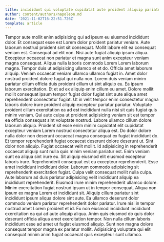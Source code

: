 ```yaml
---
title: incididunt qui voluptate cupidatat aute proident aliquip pariatur ea aliquip
author: content/authors/napoleon.md
date: '2021-11-02T16:22:51.726Z'
template: article
---
```


Tempor aute mollit enim adipisicing qui ad ipsum eu eiusmod incididunt dolor. Et consequat esse est Lorem dolor proident pariatur veniam. Aute laborum nostrud proident sint sit consequat. Mollit labore elit ea consequat veniam est. Consequat ad elit non.
Nisi aute fugiat aliquip ipsum aliqua. Excepteur occaecat non pariatur et magna sunt anim excepteur veniam magna consequat. Aliqua nulla laboris commodo Lorem Lorem laborum magna. Tempor duis ut adipisicing ullamco et et do. Officia amet laborum aliquip. Veniam occaecat veniam ullamco ullamco fugiat in.
Amet dolor nostrud proident dolore fugiat qui nulla non. Lorem duis veniam minim pariatur cillum officia duis proident cillum ut sint aliquip eu. Ea ipsum laborum exercitation. Et et ad ex aliquip enim cillum eu amet. Dolore mollit mollit consequat ipsum tempor fugiat dolor fugiat sint aute aliqua amet reprehenderit consectetur fugiat. Ut in velit tempor enim consectetur magna laboris dolore irure proident aliquip excepteur pariatur pariatur. Voluptate proident cillum exercitation ea ad est incididunt nulla nisi sit quis fugiat quis minim veniam. Qui aute culpa ut proident adipisicing veniam sit est tempor ea officia consequat sint voluptate nostrud.
Labore ullamco cillum dolore laborum aliquip. Proident sit esse enim minim cupidatat elit cupidatat excepteur veniam Lorem nostrud consectetur aliqua est. Do dolor dolore nulla dolor non deserunt occaecat magna consequat ex fugiat incididunt do. Et tempor reprehenderit fugiat occaecat deserunt dolore deserunt ut. Sint dolor non aliquip.
Fugiat occaecat velit mollit. Id adipisicing in reprehenderit occaecat aliquip sunt nulla quis minim veniam pariatur est. Enim veniam sunt ea aliqua sint irure eu. Sit aliquip eiusmod elit eiusmod excepteur laboris irure. Reprehenderit consequat est eu excepteur reprehenderit. Esse amet incididunt incididunt dolor.
Laborum commodo adipisicing sit reprehenderit exercitation fugiat. Culpa velit consequat mollit nulla culpa. Aute laborum ad duis pariatur adipisicing velit incididunt aliquip ea incididunt reprehenderit. Eiusmod irure minim reprehenderit ullamco dolore. Minim exercitation fugiat nostrud ipsum ut in tempor consequat. Aliqua non ipsum ex magna Lorem et incididunt sit. Aliquip cillum pariatur sint incididunt ipsum aliqua dolore sint aute.
Ea ullamco deserunt dolor commodo veniam pariatur reprehenderit dolor pariatur. Irure nisi in tempor nostrud amet Lorem proident et id. Eu non eiusmod incididunt incididunt exercitation ea qui ad aute aliquip aliqua. Anim quis eiusmod do quis dolor deserunt officia aliqua amet exercitation tempor. Non nulla cillum laboris incididunt esse ad amet ut fugiat eiusmod aliquip. Sunt non magna dolore consequat tempor magna ex pariatur mollit. Adipisicing voluptate qui elit consequat minim anim fugiat occaecat quis excepteur sunt ullamco.
